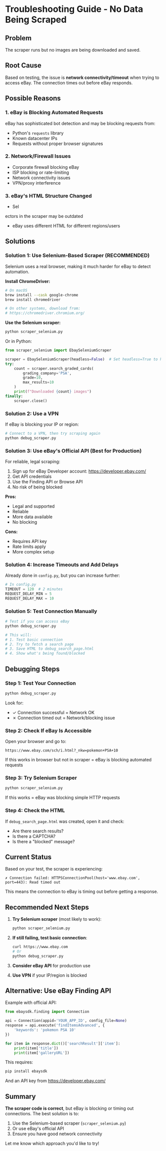 # Troubleshooting Guide - No Data Being Scraped

## Problem
The scraper runs but no images are being downloaded and saved.

## Root Cause
Based on testing, the issue is **network connectivity/timeout** when trying to access eBay. The connection times out before eBay responds.

## Possible Reasons

###  1. eBay is Blocking Automated Requests
eBay has sophisticated bot detection and may be blocking requests from:
- Python's `requests` library
- Known datacenter IPs
- Requests without proper browser signatures

### 2. Network/Firewall Issues
- Corporate firewall blocking eBay
- ISP blocking or rate-limiting
- Network connectivity issues
- VPN/proxy interference

### 3. eBay's HTML Structure Changed
- Sel

ectors in the scraper may be outdated
- eBay uses different HTML for different regions/users

## Solutions

### Solution 1: Use Selenium-Based Scraper (RECOMMENDED)

Selenium uses a real browser, making it much harder for eBay to detect automation.

**Install ChromeDriver:**
```bash
# On macOS
brew install --cask google-chrome
brew install chromedriver

# On other systems, download from:
# https://chromedriver.chromium.org/
```

**Use the Selenium scraper:**
```bash
python scraper_selenium.py
```

Or in Python:
```python
from scraper_selenium import EbaySeleniumScraper

scraper = EbaySeleniumScraper(headless=False)  # Set headless=True to hide browser
try:
    count = scraper.search_graded_cards(
        grading_company='PSA',
        grade=10,
        max_results=10
    )
    print(f"Downloaded {count} images")
finally:
    scraper.close()
```

### Solution 2: Use a VPN

If eBay is blocking your IP or region:
```bash
# Connect to a VPN, then try scraping again
python debug_scraper.py
```

### Solution 3: Use eBay's Official API (Best for Production)

For reliable, legal scraping:

1. Sign up for eBay Developer account: https://developer.ebay.com/
2. Get API credentials
3. Use the Finding API or Browse API
4. No risk of being blocked

**Pros:**
- Legal and supported
- Reliable
- More data available
- No blocking

**Cons:**
- Requires API key
- Rate limits apply
- More complex setup

### Solution 4: Increase Timeouts and Add Delays

Already done in `config.py`, but you can increase further:

```python
# In config.py
TIMEOUT = 120  # 2 minutes
REQUEST_DELAY_MIN = 5
REQUEST_DELAY_MAX = 10
```

### Solution 5: Test Connection Manually

```bash
# Test if you can access eBay
python debug_scraper.py

# This will:
# 1. Test basic connection
# 2. Try to fetch a search page
# 3. Save HTML to debug_search_page.html
# 4. Show what's being found/blocked
```

## Debugging Steps

### Step 1: Test Your Connection
```bash
python debug_scraper.py
```

Look for:
- ✓ Connection successful = Network OK
- ✗ Connection timed out = Network/blocking issue

### Step 2: Check If eBay Is Accessible
Open your browser and go to:
```
https://www.ebay.com/sch/i.html?_nkw=pokemon+PSA+10
```

If this works in browser but not in scraper = eBay is blocking automated requests

### Step 3: Try Selenium Scraper
```bash
python scraper_selenium.py
```

If this works = eBay was blocking simple HTTP requests

### Step 4: Check the HTML
If `debug_search_page.html` was created, open it and check:
- Are there search results?
- Is there a CAPTCHA?
- Is there a "blocked" message?

## Current Status

Based on your test, the scraper is experiencing:
```
✗ Connection failed: HTTPSConnectionPool(host='www.ebay.com', port=443): Read timed out
```

This means the connection to eBay is timing out before getting a response.

## Recommended Next Steps

1. **Try Selenium scraper** (most likely to work):
   ```bash
   python scraper_selenium.py
   ```

2. **If still failing, test basic connection**:
   ```bash
   curl https://www.ebay.com
   # Or
   python debug_scraper.py
   ```

3. **Consider eBay API** for production use

4. **Use VPN** if your IP/region is blocked

## Alternative: Use eBay Finding API

Example with official API:
```python
from ebaysdk.finding import Connection

api = Connection(appid='YOUR_APP_ID', config_file=None)
response = api.execute('findItemsAdvanced', {
    'keywords': 'pokemon PSA 10'
})

for item in response.dict()['searchResult']['item']:
    print(item['title'])
    print(item['galleryURL'])
```

This requires:
```bash
pip install ebaysdk
```

And an API key from https://developer.ebay.com/

## Summary

**The scraper code is correct**, but eBay is blocking or timing out connections. The best solution is to:

1. Use the Selenium-based scraper (`scraper_selenium.py`)
2. Or use eBay's official API
3. Ensure you have good network connectivity

Let me know which approach you'd like to try!

